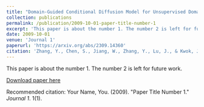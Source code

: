 ```yaml
---
title: "Domain-Guided Conditional Diffusion Model for Unsupervised Domain Adaptation"
collection: publications
permalink: /publication/2009-10-01-paper-title-number-1
excerpt: 'This paper is about the number 1. The number 2 is left for future work.'
date: 2009-10-01
venue: 'Journal 1'
paperurl: 'https://arxiv.org/abs/2309.14360'
citation: 'Zhang, Y., Chen, S., Jiang, W., Zhang, Y., Lu, J., & Kwok, J. T. (2023). Domain-Guided Conditional Diffusion Model for Unsupervised Domain Adaptation. arXiv preprint arXiv:2309.14360.'
---
```

This paper is about the number 1. The number 2 is left for future work.

[Download paper here](https://arxiv.org/pdf/2309.14360.pdf)

Recommended citation: Your Name, You. (2009). "Paper Title Number 1." <i>Journal 1</i>. 1(1).